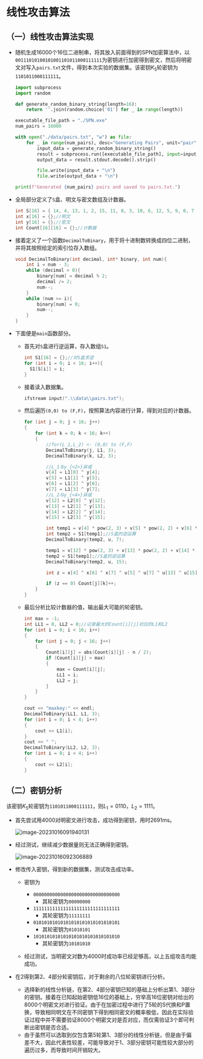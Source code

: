 

# 线性攻击算法

## （一）线性攻击算法实现

* 随机生成16000个16位二进制串，将其放入前面得到的SPN加密算法中，以`00111010100101001101011000111111`为密钥进行加密得到密文，然后将明密文对写入`pairs.txt`文件，得到本次实验的数据集。该密钥$K_5$轮密钥为`1101011000111111`。

  ```python
  import subprocess
  import random
  
  def generate_random_binary_string(length=16):
      return ''.join(random.choice('01') for _ in range(length))
  
  executable_file_path = "./SPN.exe"
  num_pairs = 16000
  
  with open("./data/pairs.txt", "w") as file:
      for _ in range(num_pairs), desc="Generating Pairs", unit="pair":
          input_data = generate_random_binary_string()
          result = subprocess.run([executable_file_path], input=input_data.encode(), stdout=subprocess.PIPE, stderr=subprocess.PIPE)
          output_data = result.stdout.decode().strip()
  
          file.write(input_data + "\n")
          file.write(output_data + "\n")
  
  print(f"Generated {num_pairs} pairs and saved to pairs.txt.")
  ```
  
* 全局部分定义了`S`盒、明文与密文数组及计数器。

  ```c++
  int S[16] = { 14, 4, 13, 1, 2, 15, 11, 8, 3, 10, 6, 12, 5, 9, 0, 7 };//S盒
  int x[16] = {};//明文
  int y[16] = {};//密文
  int Count[16][16] = {};//计数器
  ```

* 接着定义了一个函数`DecimalToBinary`，用于将十进制数转换成四位二进制，并将其按照给定的索引位存入数组。

  ```c++
  void DecimalToBinary(int decimal, int* binary, int num){
      int i = num - 3;
      while (decimal > 0){
          binary[num] = decimal % 2;
          decimal /= 2;
          num--;
      }
      while (num >= i){
          binary[num] = 0;
          num--;
      }
  }
  ```
  
* 下面便是`main`函数部分。

  * 首先对`S`盒进行逆运算，存入数组`S1`。

    ```c++
    int S1[16] = {};//对S盒求逆
    for (int i = 0; i < 16; i++){
      S1[S[i]] = i;
    }
    ```
    
  * 接着读入数据集。
  
    ```c++
    ifstream input(".\\data\\pairs.txt");
    ```
  
  * 然后遍历`(0,0) to (F,F)`，按照算法内容进行计算，得到对应的计数器。
  
    ```c++
    for (int j = 0; j < 16; j++)
    {
        for (int k = 0; k < 16; k++)
        {
            //for(L_1,L_2) <- (0,0) to (F,F)
            DecimalToBinary(j, L1, 3);
            DecimalToBinary(k, L2, 3);
    
            //L_1与y_{<2>}异或
            v[4] = L1[0] ^ y[4];
            v[5] = L1[1] ^ y[5];
            v[6] = L1[2] ^ y[6];
            v[7] = L1[3] ^ y[7];
            //L_2与y_{<4>}异或
            v[12] = L2[0] ^ y[12];
            v[13] = L2[1] ^ y[13];
            v[14] = L2[2] ^ y[14];
            v[15] = L2[3] ^ y[15];
    
            int temp1 = v[4] * pow(2, 3) + v[5] * pow(2, 2) + v[6] * pow(2, 1) + v[7] * pow(2, 0);
            int temp2 = S1[temp1];//S盒的逆运算
            DecimalToBinary(temp2, u, 7);
    
            temp1 = v[12] * pow(2, 3) + v[13] * pow(2, 2) + v[14] * pow(2, 1) + v[15] * pow(2, 0);
            temp2 = S1[temp1];//S盒的逆运算
            DecimalToBinary(temp2, u, 15);
    
            int z = x[4] ^ x[6] ^ x[7] ^ u[5] ^ u[7] ^ u[13] ^ u[15];
    
            if (z == 0) Count[j][k]++;
        }
    }
    ```
  
  * 最后分析比较计数器的值，输出最大可能的轮密钥。
  
    ```c++
    int max = -1;
    int LL1 = 0, LL2 = 0;//记录最大的Count[i][j]对应的L1和L2
    for (int i = 0; i < 16; i++)
    {
        for (int j = 0; j < 16; j++)
        {
            Count[i][j] = abs(Count[i][j] - n / 2);
            if (Count[i][j] > max)
            {
                max = Count[i][j];
                LL1 = i;
                LL2 = j;
            }
        }
    }
    
    cout << "maxkey:" << endl;
    DecimalToBinary(LL1, L1, 3);
    for (int i = 0; i < 4; i++)
    {
        cout << L1[i];
    }
    cout << " ";
    DecimalToBinary(LL2, L2, 3);
    for (int i = 0; i < 4; i++)
    {
        cout << L2[i];
    }
    ```

## （二）密钥分析

该密钥$K_5$轮密钥为`1101011000111111`，则$L_1=0110$，$L_2=1111$。

* 首先尝试用4000对明密文进行攻击，成功得到密钥，用时2691ms。

  ![image-20231016091940131](D:\文件\密码学基础\Lab1\documents\image-20231016091940131.png)

* 经过测试，继续减少数据量则无法正确得到密钥。

  ![image-20231016092306889](D:\文件\密码学基础\Lab1\documents\image-20231016092306889.png)

* 修改传入密钥，得到新的数据集，测试攻击成功率。
  
  * 密钥为
  
    * `00000000000000000000000000000000`
      * 其轮密钥为`00000000`
    * `11111111111111111111111111111111`
      * 其轮密钥为`11111111`
    * `01010101010101010101010101010101`
      * 其轮密钥为`01010101`
    * `10101010101010101010101010101010`
      * 其轮密钥为`10101010`
  
  * 经过测试，当明密文对数为4000时成功率已经足够高，以上五组攻击均能成功。
  
    

* 在2得到第2、4部分轮密钥后，对于剩余的八位轮密钥进行分析。
  * 选择新的线性分析链，在第2、4部分密钥已知的基础上分析出第1、3部分的密钥。接着在已知起始密钥低16位的基础上，穷举高16位密钥对给出的8000个明密文对进行验证。由于在加密过程中进行了5轮的S代换和P置换，导致相同明文在不同密钥下得到相同密文的概率极低，因此在实际验证过程中并不需要验证8000个明密文对是否对应，而仅需验证3个即可判断出密钥是否合适。
  * 由于虽然可以选取到仅包含第5轮第1、3部分的线性分析链，但是由于偏差不大，因此代表性较差，可能导致对于1、3部分密钥可能性较大部分的遍历过多，而导致时间开销较大。
